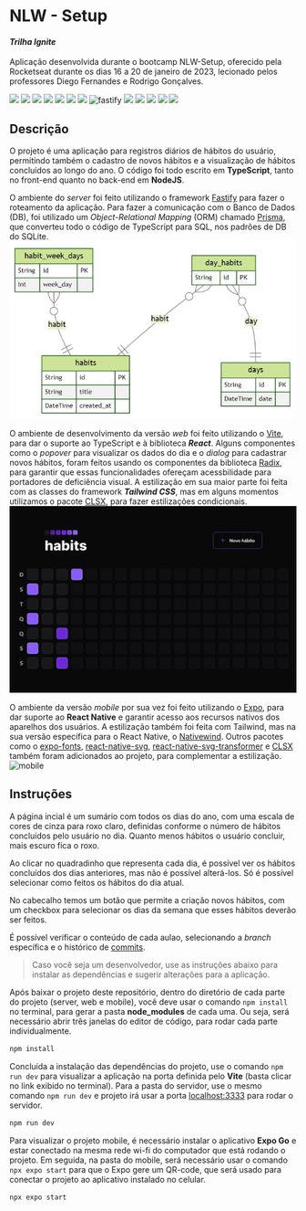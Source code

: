 # NLW - Setup
#### _Trilha Ignite_
Aplicação desenvolvida durante o bootcamp NLW-Setup, oferecido pela Rocketseat durante os dias 16 a 20 de janeiro de 2023, lecionado pelos professores Diego Fernandes e Rodrigo Gonçalves.

![](https://img.shields.io/badge/TypeScript-007ACC?style=for-the-badge&logo=typescript&logoColor=white) ![](https://img.shields.io/badge/React-20232A?style=for-the-badge&logo=react&logoColor=61DAFB) ![](https://img.shields.io/badge/React_Native-20232A?style=for-the-badge&logo=react&logoColor=61DAFB) ![](https://img.shields.io/badge/Tailwind_CSS-38B2AC?style=for-the-badge&logo=tailwind-css&logoColor=white) ![](https://img.shields.io/badge/Node.js-43853D?style=for-the-badge&logo=node.js&logoColor=white) ![](https://img.shields.io/badge/Prisma-3982CE?style=for-the-badge&logo=Prisma&logoColor=white) ![](https://img.shields.io/badge/SQLite-07405E?style=for-the-badge&logo=sqlite&logoColor=white) <img src="https://www.fastify.io/images/fastify-logo-menu.d13f8da7a965c800.png" height="28px" alt="fastify"/>  ![](https://img.shields.io/badge/Figma-F24E1E?style=for-the-badge&logo=figma&logoColor=white) ![](https://img.shields.io/badge/JavaScript-F7DF1E?style=for-the-badge&logo=javascript&logoColor=black) ![](https://img.shields.io/badge/CSS3-1572B6?style=for-the-badge&logo=css3&logoColor=white) ![](https://img.shields.io/badge/HTML5-E34F26?style=for-the-badge&logo=html5&logoColor=white) ![](https://img.shields.io/badge/GIT-E44C30?style=for-the-badge&logo=git&logoColor=white)

## Descrição
O projeto é uma aplicação para registros diários de hábitos do usuário, permitindo também o cadastro de novos hábitos e a visualização de hábitos concluídos ao longo do ano. O código foi todo escrito em **TypeScript**, tanto no front-end quanto no back-end em **NodeJS**.

O ambiente do *server* foi feito utilizando o framework [Fastify](https://www.fastify.io/) para fazer o roteamento da aplicação. Para fazer a comunicação com o Banco de Dados (DB), foi utilizado um *Object-Relational Mapping* (ORM) chamado [Prisma](https://www.prisma.io/), que converteu todo o código de TypeScript para SQL, nos padrões de DB do SQLite.
<img src="./assets/mermaid.jpeg" alt="erd"/>

O ambiente de desenvolvimento da versão *web* foi feito utilizando o [Vite](https://vitejs.dev/), para dar o suporte ao TypeScript e à biblioteca ***React***. Alguns componentes como o *popover* para visualizar os dados do dia e o *dialog* para cadastrar novos hábitos, foram feitos usando os componentes da biblioteca [Radix](https://www.radix-ui.com/), para garantir que essas funcionalidades ofereçam acessbilidade para portadores de deficiência visual. A estilização em sua maior parte foi feita com as classes do framework ***Tailwind CSS***, mas em alguns momentos utilizamos o pacote [CLSX](https://www.npmjs.com/package/clsx), para fazer estilizações condicionais.
<img src="./assets/web.gif" alt="web"/>

O ambiente da versão *mobile* por sua vez foi feito utilizando o [Expo](https://docs.expo.dev/), para dar suporte ao **React Native** e garantir acesso aos recursos nativos dos aparelhos dos usuários. A estilização também foi feita com Tailwind, mas na sua versão específica para o React Native, o [Nativewind](https://docs.expo.dev/tutorial/introduction/). Outros pacotes como o [expo-fonts](https://docs.expo.dev/guides/using-custom-fonts/), [react-native-svg](https://docs.expo.dev/versions/latest/sdk/svg/), [react-native-svg-transformer](https://github.com/kristerkari/react-native-svg-transformer) e [CLSX](https://www.npmjs.com/package/clsx) também foram adicionados ao projeto, para complementar a estilização.
<img src="./assets/mobile.gif" alt="mobile"/>

## Instruções
A página incial é um sumário com todos os dias do ano, com uma escala de cores de cinza para roxo claro, definidas conforme o número de hábitos concluídos pelo usuário no dia. Quanto menos hábitos o usuário concluir, mais escuro fica o roxo.

Ao clicar no quadradinho que representa cada dia, é possível ver os hábitos concluídos dos dias anteriores, mas não é possível alterá-los. Só é possível selecionar como feitos os hábitos do dia atual.

No cabecalho temos um botão que permite a criação novos hábitos, com um checkbox para selecionar os dias da semana que esses hábitos deverão ser feitos.

É possível verificar o conteúdo de cada aulao, selecionando a *branch* específica e o histórico de [commits].

> Caso você seja um desenvolvedor, use as instruções abaixo para instalar as dependências e sugerir alterações para a aplicação.

Após baixar o projeto deste repositório, dentro do diretório de cada parte do projeto (server, web e mobile), você deve usar o comando `npm install` no terminal, para gerar a pasta **node_modules** de cada uma. Ou seja, será necessário abrir três janelas do editor de código, para rodar cada parte individualmente.

```sh
npm install
```
Concluída a instalação das dependências do projeto, use o comando `npm run dev` para visualizar a aplicação na porta definida pelo **Vite** (basta clicar no link exibido no terminal). Para a pasta do servidor, use o mesmo comando `npm run dev` e projeto irá usar a porta [localhost:3333](http://localhost:3333) para rodar o servidor.
```sh
npm run dev
```
Para visualizar o projeto mobile, é necessário instalar o aplicativo **Expo Go** e estar conectado na mesma rede wi-fi do computador que está rodando o projeto. Em seguida, na pasta do mobile, será necessário usar o comando `npx expo start` para que o Expo gere um QR-code, que será usado para conectar o projeto ao aplicativo instalado no celular.
```sh
npx expo start
```

[//]: # (These are reference links used in the body of this note and get stripped out when the markdown processor does its job. There is no need to format nicely because it shouldn't be seen. Thanks SO - http://stackoverflow.com/questions/4823468/store-comments-in-markdown-syntax)

[commits]: <https://github.com/PedroPaivaDev/nlw-setup-ignite/commits/main>